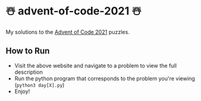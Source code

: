# ☃️ advent-of-code-2021 ☃️

My solutions to the [Advent of Code 2021](https://adventofcode.com/2021) puzzles.

## How to Run
- Visit the above website and navigate to a problem to view the full description
- Run the python program that corresponds to the problem you're viewing (`python3 day[X].py`)
- Enjoy!
